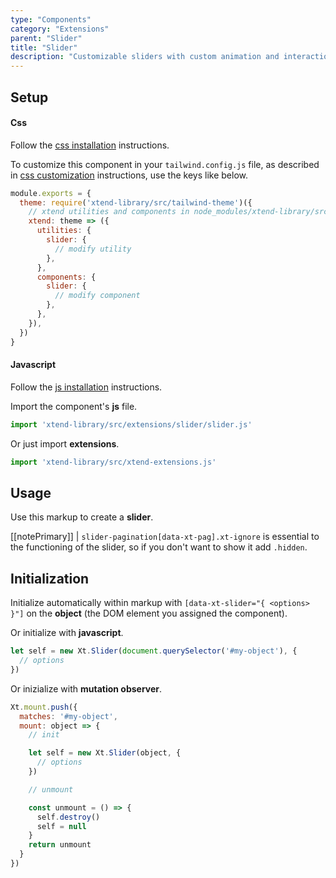 ```yaml
---
type: "Components"
category: "Extensions"
parent: "Slider"
title: "Slider"
description: "Customizable sliders with custom animation and interaction."
---
```


## Setup

#### Css

Follow the [css installation](/introduction/getting-started/setup#css-installation) instructions.

To customize this component in your `tailwind.config.js` file, as described in [css customization](/introduction/getting-started/setup#css-customization) instructions, use the keys like below.

```jsx
module.exports = {
  theme: require('xtend-library/src/tailwind-theme')({
    // xtend utilities and components in node_modules/xtend-library/src/tailwind-xtend.js
    xtend: theme => ({
      utilities: {
        slider: {
          // modify utility
        },
      },
      components: {
        slider: {
          // modify component
        },
      },
    }),
  })
}
```

#### Javascript

Follow the [js installation](/introduction/getting-started/setup#js-installation) instructions.

Import the component's **js** file.

```jsx
import 'xtend-library/src/extensions/slider/slider.js'
```

Or just import **extensions**.

```jsx
import 'xtend-library/src/xtend-extensions.js'
```

## Usage

Use this markup to create a **slider**.

<script type="text/plain" class="language-markup">
  <div class="slider" data-xt-slider>

    <div class="slides">
      <nav class="slides-inner">

        <div class="slide">
          <div class="slide-inner">
            <!-- content -->
          </div>
        </div>

        <div class="slide">
          <div class="slide-inner">
            <!-- content -->
          </div>
        </div>

      </nav>
    </div>

    <nav class="slider-pagination">
      <button type="button" class="btn btn-default xt-ignore" data-xt-pag title="Slide xt-num">
      </button>
    </nav>

  </div>
</script>

[[notePrimary]]
| `slider-pagination[data-xt-pag].xt-ignore` is essential to the functioning of the slider, so if you don't want to show it add `.hidden`.

## Initialization

Initialize automatically within markup with `[data-xt-slider="{ <options> }"]` on the **object** (the DOM element you assigned the component).

Or initialize with **javascript**.

```js
let self = new Xt.Slider(document.querySelector('#my-object'), {
  // options
})
```

Or inizialize with **mutation observer**.

```js
Xt.mount.push({
  matches: '#my-object',
  mount: object => {
    // init

    let self = new Xt.Slider(object, {
      // options
    })

    // unmount

    const unmount = () => {
      self.destroy()
      self = null
    }
    return unmount
  }
})
```
